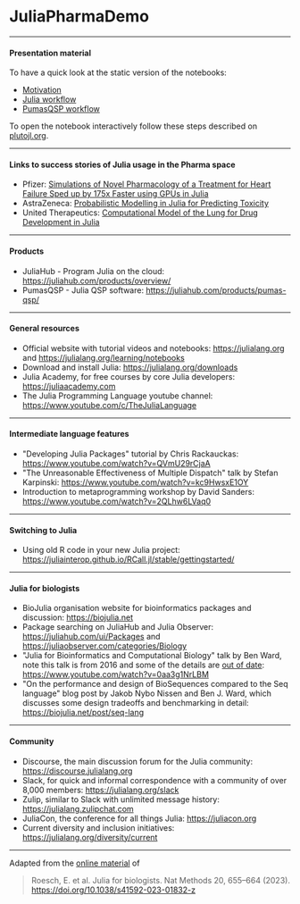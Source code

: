 # JuliaPharmaDemo
___
#### Presentation material
To have a quick look at the static version of the notebooks:
- [Motivation](https://github.com/JuliaComputing/JuliaPharmaDemo/blob/main/html/Julia_motivation.html)
- [Julia workflow](https://github.com/JuliaComputing/JuliaPharmaDemo/blob/main/html/Julia_example_workflow.html)
- [PumasQSP workflow](https://github.com/JuliaComputing/JuliaPharmaDemo/blob/main/html/PumasQSP_example_workflow.html)

To open the notebook interactively follow these steps described on [plutojl.org](https://plutojl.org).
____
#### Links to success stories of Julia usage in the Pharma space
- Pfizer: [Simulations of Novel Pharmacology of a Treatment for Heart Failure Sped up by 175x Faster using GPUs in Julia](https://juliahub.com/case-studies/pfizer/)
- AstraZeneca: [Probabilistic Modelling in Julia for Predicting Toxicity](https://juliahub.com/case-studies/astra-zeneca/)
- United Therapeutics: [Computational Model of the Lung for Drug Development in Julia](https://juliahub.com/case-studies/united-therapeutics/)
____
#### Products 
- JuliaHub - Program Julia on the cloud: https://juliahub.com/products/overview/
- PumasQSP - Julia QSP software: https://juliahub.com/products/pumas-qsp/
____
#### General resources
  * Official website with tutorial videos and notebooks: https://julialang.org and https://julialang.org/learning/notebooks
  * Download and install Julia: https://julialang.org/downloads
  * Julia Academy, for free courses by core Julia developers: https://juliaacademy.com
  * The Julia Programming Language youtube channel: https://www.youtube.com/c/TheJuliaLanguage
  ____
#### Intermediate language features
  * "Developing Julia Packages" tutorial by Chris Rackauckas: https://www.youtube.com/watch?v=QVmU29rCjaA
  * "The Unreasonable Effectiveness of Multiple Dispatch" talk by Stefan Karpinski: https://www.youtube.com/watch?v=kc9HwsxE1OY
  * Introduction to metaprogramming workshop by David Sanders: https://www.youtube.com/watch?v=2QLhw6LVaq0
  ____
#### Switching to Julia
  * Using old R code in your new Julia project: https://juliainterop.github.io/RCall.jl/stable/gettingstarted/
  ____
#### Julia for biologists
  * BioJulia organisation website for bioinformatics packages and discussion: https://biojulia.net
  * Package searching on JuliaHub and Julia Observer: https://juliahub.com/ui/Packages and https://juliaobserver.com/categories/Biology
  * "Julia for Bioinformatics and Computational Biology" talk by Ben Ward, note this talk is from 2016 and some of the details are [out of date](https://biojulia.net/post/biojl): https://www.youtube.com/watch?v=0aa3g1NrLBM
  * "On the performance and design of BioSequences compared to the Seq language" blog post by Jakob Nybo Nissen and Ben J. Ward, which discusses some design tradeoffs and benchmarking in detail: https://biojulia.net/post/seq-lang
  ____
#### Community
  * Discourse, the main discussion forum for the Julia community: https://discourse.julialang.org
  * Slack, for quick and informal correspondence with a community of over 8,000 members: https://julialang.org/slack
  * Zulip, similar to Slack with unlimited message history: https://julialang.zulipchat.com
  * JuliaCon, the conference for all things Julia: https://juliacon.org
  * Current diversity and inclusion initiatives: https://julialang.org/diversity/current
____
Adapted from the [online material](https://github.com/ElisabethRoesch/Perspective_Julia_for_Biologists) of 
> Roesch, E. et al. Julia for biologists. Nat Methods 20, 655–664 (2023). https://doi.org/10.1038/s41592-023-01832-z
